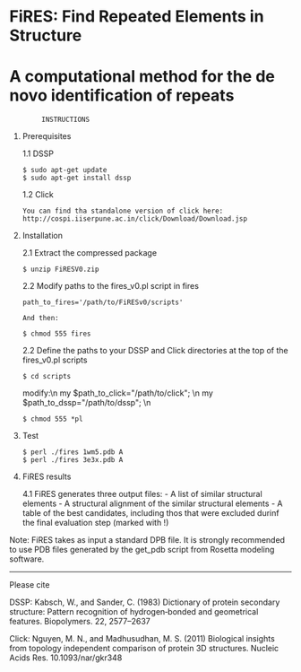 #               FiRES: Find Repeated Elements in Structure              #
#   A computational method for the de novo identification of repeats    #


            INSTRUCTIONS

1) Prerequisites

   1.1 DSSP

       $ sudo apt-get update
       $ sudo apt-get install dssp

   1.2 Click

       You can find tha standalone version of click here:
       http://cospi.iiserpune.ac.in/click/Download/Download.jsp


2) Installation

   2.1 Extract the compressed package
      
       $ unzip FiRESV0.zip

   2.2 Modify paths to the fires_v0.pl script in fires

       path_to_fires='/path/to/FiRESv0/scripts'

       And then:

       $ chmod 555 fires

   2.2 Define the paths to your DSSP and Click directories at 
   the top of the fires_v0.pl scripts

       $ cd scripts

   modify:\n
   my $path_to_click="/path/to/click"; \n
   my $path_to_dssp="/path/to/dssp"; \n

       $ chmod 555 *pl

   
3) Test

       $ perl ./fires 1wm5.pdb A
       $ perl ./fires 3e3x.pdb A

4) FiRES results

   4.1 FiRES generates three output files:
       - A list of similar structural elements 
       - A structural alignment of the similar structural elements
       - A table of the best candidates, including thos that were 
	 excluded durinf the final evaluation step (marked with !)

Note: FiRES takes as input a standard DPB file. It is strongly recommended to use
      PDB files generated by the get_pdb script from Rosetta modeling software.

______________________________________________________
Please cite

DSSP:
Kabsch, W., and Sander, C. (1983) Dictionary of protein secondary structure: Pattern
recognition of hydrogen‐bonded and geometrical features. Biopolymers. 22, 2577–2637

Click:
Nguyen, M. N., and Madhusudhan, M. S. (2011) Biological insights from topology
independent comparison of protein 3D structures. Nucleic Acids Res. 10.1093/nar/gkr348
